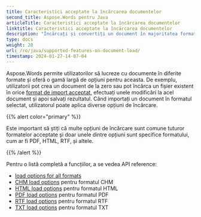 ```yaml
---
title: Caracteristici acceptate la încărcarea documentelor
second_title: Aspose.Words pentru Java
articleTitle: Caracteristici acceptate la încărcarea documentelor
linktitle: Caracteristici acceptate la încărcarea documentelor
description: "Încărcați și convertiți un document în majoritatea formatelor populare și acceptă o mulțime de funcții Microsoft Word."
type: docs
weight: 20
url: /ro/java/supported-features-on-document-load/
timestamp: 2024-01-27-14-07-04
---
```


Aspose.Words permite utilizatorilor să lucreze cu documente în diferite formate și oferă o gamă largă de opțiuni pentru aceasta. De exemplu, utilizatorii pot crea un document de la zero sau pot încărca un fișier existent în orice [format de import acceptat](/words/java/supported-document-formats/), efectuați unele modificări la acel document și apoi salvați rezultatul. Când importați un document în formatul selectat, utilizatorul poate aplica diverse opțiuni de încărcare.

{{% alert color="primary" %}}

Este important să știți că multe opțiuni de încărcare sunt comune tuturor formatelor acceptate și doar unele dintre opțiuni sunt specifice formatului, cum ar fi PDF, HTML, RTF, și altele.

{{% /alert %}}

Pentru o listă completă a funcțiilor, a se vedea API reference:

- [load options for all formats](https://reference.aspose.com/words/java/com.aspose.words/loadoptions/)
- [CHM load options](https://reference.aspose.com/words/java/com.aspose.words/chmloadoptions/) pentru formatul CHM
- [HTML load options](https://reference.aspose.com/words/java/com.aspose.words/htmlloadoptions/) pentru formatul HTML
- [PDF load options](https://reference.aspose.com/words/java/com.aspose.words/pdfloadoptions/) pentru formatul PDF
- [RTF load options](https://reference.aspose.com/words/java/com.aspose.words/rtfloadoptions/) pentru formatul RTF
- [TXT load options](https://reference.aspose.com/words/java/com.aspose.words/txtloadoptions/) pentru formatul TXT
